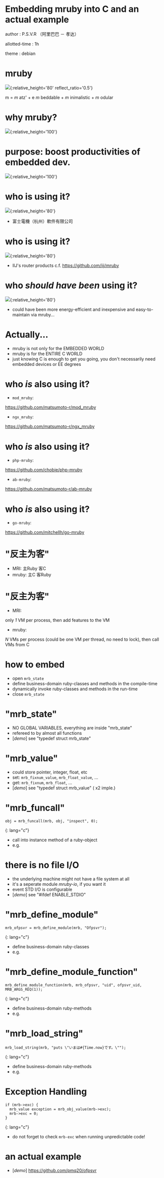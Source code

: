 # Embedding mruby into C and an actual example
author
:   P.S.V.R
（阿里巴巴 － 孝达）

allotted-time
:   1h

theme
:   debian

# mruby

![](mruby.png){:relative_height='80' reflect_ratio='0.5'}

m = _m_ atz' + e _m_ beddable + _m_ inimalistic + _m_ odular

# why mruby?

![](mruby-ja2.png){:relative_height='100'}

# purpose: boost productivities of embedded dev.

![](mruby-ja1.png){:relative_height='100'}

# who is using it?

![](mruby-product2.png){:relative_height='80'}

* 富士電機（杭州）軟件有限公司

# who is using it?

![](mruby-product1.png){:relative_height='80'}

* IIJ's router products c.f. https://github.com/iij/mruby


# who _should have been_ using it?

![](WP_20141105_06_03_25_Pro.jpg){:relative_height='80'}

* could have been more energy-efficient and inexpensive and easy-to-maintain via mruby...

# Actually...

* mruby is not only for the EMBEDDED WORLD
* mruby is for the ENTIRE C WORLD
* just knowing C is enough to get you going, you don't necessarily need embedded devices or EE degrees

# who _is_ also using it?

* `mod_mruby`:

https://github.com/matsumoto-r/mod_mruby

* `ngx_mruby`:

https://github.com/matsumoto-r/ngx_mruby

# who _is_ also using it?

* `php-mruby`:

https://github.com/chobie/php-mruby

* `ab-mruby`:

https://github.com/matsumoto-r/ab-mruby

# who _is_ also using it?

* `go-mruby`:

https://github.com/mitchellh/go-mruby

# "反主为客"

* MRI: 主Ruby 客C
* mruby: 主C 客Ruby

# "反主为客"
* MRI:

only _1_ VM per process, then add features to the VM

* mruby:

_N_ VMs per process (could be one VM per thread, no need to lock), then call VMs from C

# how to embed

* open `mrb_state`
* define business-domain ruby-classes and methods in the compile-time
* dynamically invoke ruby-classes and methods in the run-time
* close `mrb_state`

# "mrb_state"

* NO GLOBAL VARIABLES, everything are inside "mrb_state"
* refereed to by almost all functions
* [_demo_] see "typedef struct mrb_state"

# "mrb_value"
* could store pointer, integer, float, etc
* set: `mrb_fixnum_value`, `mrb_float_value`, ...
* get: `mrb_fixnum`, `mrb_float`, ...
* [_demo_] see "typedef struct mrb_value" ( x2 imple.)

# "mrb_funcall"

    obj = mrb_funcall(mrb, obj, "inspect", 0);
{: lang="c"}

* call into instance method of a ruby-object
* e.g.

# there is no file I/O
* the underlying machine might not have a file system at all
* it's a seperate module _mruby-io_, if you want it
* event STD I/O is configurable
* [_demo_] see "#ifdef ENABLE_STDIO"

# "mrb_define_module"

    mrb_ofpsvr = mrb_define_module(mrb, "Ofpsvr");
{: lang="c"}

* define business-domain ruby-classes
* e.g.

# "mrb_define_module_function"

    mrb_define_module_function(mrb, mrb_ofpsvr, "uid", ofpsvr_uid, MRB_ARGS_REQ(1));
{: lang="c"}

* define business-domain ruby-methods
* e.g.

# "mrb_load_string"

    mrb_load_string(mrb, "puts \"いまは#{Time.now}です。\"");
{: lang="c"}

* define business-domain ruby-methods
* e.g.

# Exception Handling

    if (mrb->exc) {
      mrb_value exception = mrb_obj_value(mrb->exc);
      mrb->exc = 0;
    }
{: lang="c"}

* do not forget to check `mrb-exc` when running unpredictable code!

# an actual example

* [_demo_] https://github.com/pmq20/ofpsvr

